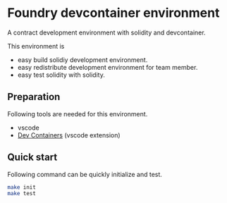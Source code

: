 # Foundry devcontainer environment

A contract development environment with solidity and devcontainer.

This environment is

- easy build solidiy development environment.
- easy redistribute development environment for team member.
- easy test solidity with solidity.

## Preparation

Following tools are needed for this environment.

- vscode
- [Dev Containers](https://marketplace.visualstudio.com/items?itemName=ms-vscode-remote.remote-containers) (vscode extension)

## Quick start

Following command can be quickly initialize and test.

```sh
make init
make test
```
